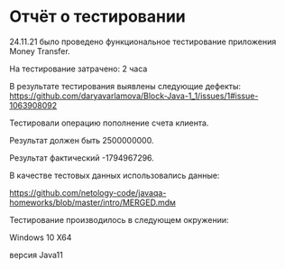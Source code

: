 # Отчёт о тестировании <Money Transfer>

24.11.21 было проведено функциональное тестирование приложения Money Transfer.

 На тестирование затрачено: 2 часа

В результате тестирования выявлены следующие дефекты:
 https://github.com/daryavarlamova/Block-Java-1_1/issues/1#issue-1063908092

  
Тестировали операцию пополнение счета клиента.
 
Результат должен быть 2500000000.
 
Результат фактический -1794967296.
 
В качестве тестовых данных использовались данные:
 
https://github.com/netology-code/javaqa-homeworks/blob/master/intro/MERGED.mdм

Тестирование производилось в следующем окружении:
 
Windows 10 X64
 
версия Java11
